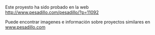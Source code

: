 Este proyesto ha sido probado en la web http://www.pesadillo.com/pesadillo/?p=11092

Puede encontrar imagenes e información sobre proyectos similares en www.pesadillo.com
